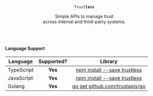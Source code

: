 <br/>
<p align="center">
  <code>Trust<strong>less</strong></code>
</p>

<p align="center">
  Simple APIs to manage trust <br/>
  across internal and third-party systems.
</p>
<br/>

<br />

#### Language Support

| Language   | Supported? |                          Library                          |
| ---------- | :--------: | :-------------------------------------------------------: |
| TypeScript |  **Yes**   |  [npm install --save trustless](./packages/trustless-ts)  |
| JavaScript |  **Yes**   |  [npm install --save trustless](./packages/trustless-ts)  |
| Golang     |  **Yes**   | [go get github.com/trustapis/go](./packages/trustless-go) |
